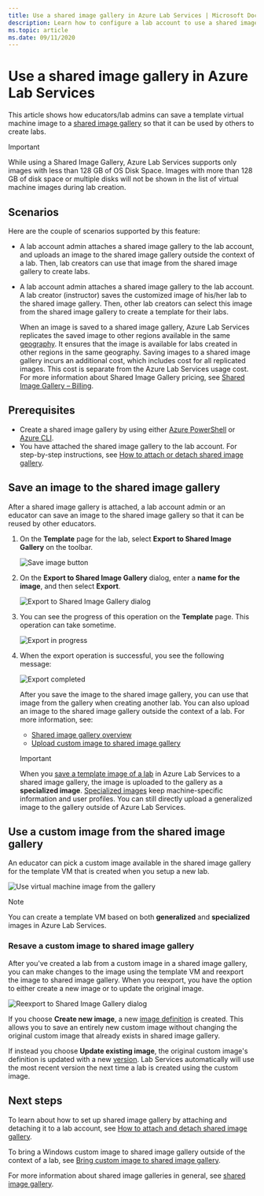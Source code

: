 ```yaml
---
title: Use a shared image gallery in Azure Lab Services | Microsoft Docs
description: Learn how to configure a lab account to use a shared image gallery so that a user can share an image with other and another user can use the image to create a template VM in the lab. 
ms.topic: article
ms.date: 09/11/2020
---
```


# Use a shared image gallery in Azure Lab Services
This article shows how educators/lab admins can save a template virtual machine image to a [shared image gallery](../virtual-machines/shared-image-galleries.md) so that it can be used by others to create labs. 

> [!IMPORTANT]
> While using a Shared Image Gallery, Azure Lab Services supports only images with less than 128 GB of OS Disk Space. Images with more than 128 GB of disk space or multiple disks will not be shown in the list of virtual machine images during lab creation.

## Scenarios
Here are the couple of scenarios supported by this feature: 

- A lab account admin attaches a shared image gallery to the lab account, and uploads an image to the shared image gallery outside the context of a lab. Then, lab creators can use that image from the shared image gallery to create labs. 
- A lab account admin attaches a shared image gallery to the lab account. A lab creator (instructor) saves the customized image of his/her lab to the shared image gallery. Then, other lab creators can select this image from the shared image gallery to create a template for their labs. 

    When an image is saved to a shared image gallery, Azure Lab Services replicates the saved image to other regions available in the same [geography](https://azure.microsoft.com/global-infrastructure/geographies/). It ensures that the image is available for labs created in other regions in the same geography. Saving images to a shared image gallery incurs an additional cost, which includes cost for all replicated images. This cost is separate from the Azure Lab Services usage cost. For more information about Shared Image Gallery pricing, see [Shared Image Gallery – Billing](../virtual-machines/shared-image-galleries.md#billing).
    
## Prerequisites
- Create a shared image gallery by using either [Azure PowerShell](../virtual-machines/shared-images-powershell.md) or [Azure CLI](../virtual-machines/shared-images-cli.md).
- You have attached the shared image gallery to the lab account. For step-by-step instructions, see [How to attach or detach shared image gallery](how-to-attach-detach-shared-image-gallery.md).


## Save an image to the shared image gallery
After a shared image gallery is attached, a lab account admin or an educator can save an image to the shared image gallery so that it can be reused by other educators. 

1. On the **Template** page for the lab, select **Export to Shared Image Gallery** on the toolbar.

    ![Save image button](./media/how-to-use-shared-image-gallery/export-to-shared-image-gallery-button.png)
2. On the **Export to Shared Image Gallery** dialog, enter a **name for the image**, and then select **Export**. 

    ![Export to Shared Image Gallery dialog](./media/how-to-use-shared-image-gallery/export-to-shared-image-gallery-dialog.png)

3. You can see the progress of this operation on the **Template** page. This operation can take sometime. 

    ![Export in progress](./media/how-to-use-shared-image-gallery/exporting-image-in-progress.png)
4. When the export operation is successful, you see the following message:

    ![Export completed](./media/how-to-use-shared-image-gallery/exporting-image-completed.png)

    After you save the image to the shared image gallery, you can use that image from the gallery when creating another lab. You can also upload an image to the shared image gallery outside the context of a lab. For more information, see:

    - [Shared image gallery overview](../virtual-machines/shared-images-powershell.md)
    - [Upload custom image to shared image gallery](upload-custom-image-shared-image-gallery.md)

    > [!IMPORTANT]
    > When you [save a template image of a lab](how-to-use-shared-image-gallery.md#save-an-image-to-the-shared-image-gallery) in Azure Lab Services to a shared image gallery, the image is uploaded to the gallery as a **specialized image**. [Specialized images](../virtual-machines/shared-image-galleries.md#generalized-and-specialized-images) keep machine-specific information and user profiles. You can still directly upload a generalized image to the gallery outside of Azure Lab Services.    

## Use a custom image from the shared image gallery
An educator can pick a custom image available in the shared image gallery for the template VM that is created when you setup a new lab.

![Use virtual machine image from the gallery](./media/how-to-use-shared-image-gallery/use-shared-image.png)

> [!NOTE]
> You can create a template VM based on both **generalized** and **specialized** images in Azure Lab Services.

### Resave a custom image to shared image gallery

After you've created a lab from a custom image in a shared image gallery, you can make changes to the image using the template VM and reexport the image to shared image gallery.  When you reexport, you have the option to either create a new image or to update the original image. 

 ![Reexport to Shared Image Gallery dialog](./media/how-to-use-shared-image-gallery/reexport-to-shared-image-gallery-dialog.png) 

If you choose **Create new image**, a new [image definition](../virtual-machines/shared-image-galleries.md#image-definitions) is created.  This allows you to save an entirely new custom image without changing the original custom image that already exists in shared image gallery.

If instead you choose **Update existing image**, the original custom image's definition is updated with a new [version](../virtual-machines/shared-image-galleries.md#image-versions).  Lab Services automatically will use the most recent version the next time a lab is created using the custom image.

## Next steps
To learn about how to set up shared image gallery by attaching and detaching it to a lab account, see [How to attach and detach shared image gallery](how-to-attach-detach-shared-image-gallery.md).

To bring a Windows custom image to shared image gallery outside of the context of a lab, see [Bring custom image to shared image gallery](upload-custom-image-shared-image-gallery.md).

For more information about shared image galleries in general, see [shared image gallery](../virtual-machines/shared-image-galleries.md).